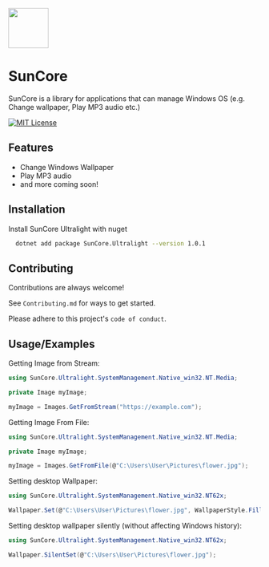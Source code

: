 <img src="https://sunrisenw.s3.amazonaws.com/Images/512x512.png" width=80px height=80px></img> 
# SunCore

SunCore is a library for applications that can manage Windows OS (e.g. Change wallpaper, Play MP3 audio etc.)

[![MIT License](https://img.shields.io/badge/License-MIT-green.svg)](https://choosealicense.com/licenses/mit/)


## Features

- Change Windows Wallpaper
- Play MP3 audio
- and more coming soon!

## Installation

Install SunCore Ultralight with nuget

```bash
  dotnet add package SunCore.Ultralight --version 1.0.1
```
    
## Contributing

Contributions are always welcome!

See `Contributing.md` for ways to get started.

Please adhere to this project's `code of conduct`.


## Usage/Examples

Getting Image from Stream:
```csharp
using SunCore.Ultralight.SystemManagement.Native_win32.NT.Media;

private Image myImage;

myImage = Images.GetFromStream("https://example.com");
```

Getting Image From File:
```csharp
using SunCore.Ultralight.SystemManagement.Native_win32.NT.Media;

private Image myImage;

myImage = Images.GetFromFile(@"C:\Users\User\Pictures\flower.jpg");
```
Setting desktop Wallpaper:
```csharp
using SunCore.Ultralight.SystemManagement.Native_win32.NT62x;

Wallpaper.Set(@"C:\Users\User\Pictures\flower.jpg", WallpaperStyle.Fill);
```
Setting desktop wallpaper silently (without affecting Windows history):
```csharp
using SunCore.Ultralight.SystemManagement.Native_win32.NT62x;

Wallpaper.SilentSet(@"C:\Users\User\Pictures\flower.jpg");
```

